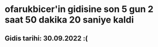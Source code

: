 # ofarukbicer'in gidisine son 5 gun 2 saat 50 dakika 20 saniye kaldi

## Gidis tarihi: 30.09.2022 :(